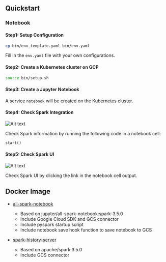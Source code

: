 ## Quickstart
### Notebook
#### Step1: Setup Configuration
```bash
cp bin/env_template.yaml bin/env.yaml
```
Fill in the `env.yaml` file with your own configurations.

#### Step2: Create a Kubernetes cluster on GCP
```bash
source bin/setup.sh
```

#### Step3: Create a Jupyter Notebook
A service `notebook` will be created on the Kubernetes cluster.

#### Step4: Check Spark Integration
![Alt text](<resources/images/notebook-spark-integration.png>)

Check Spark information by running the following code in a notebook cell:
```python
start()
```

#### Step5: Check Spark UI
![Alt text](<resources/images/spark-ui.png>)

Check Spark UI by clicking the link in the notebook cell output.

## Docker Image
- [all-spark-notebook](https://hub.docker.com/repository/docker/wenyixu101/all-spark-notebook/general)
  - Based on jupyter/all-spark-notebook:spark-3.5.0
  - Include Google Cloud SDK and GCS connector
  - Include pyspark startup script
  - Include notebook save hook function to save notebook to GCS
 
- [spark-history-server](https://hub.docker.com/repository/docker/wenyixu101/spark-history-server)
  - Based on apache/spark:3.5.0
  - Include GCS connector